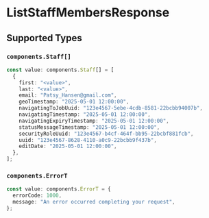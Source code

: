 # ListStaffMembersResponse


## Supported Types

### `components.Staff[]`

```typescript
const value: components.Staff[] = [
  {
    first: "<value>",
    last: "<value>",
    email: "Patsy_Hansen@gmail.com",
    geoTimestamp: "2025-05-01 12:00:00",
    navigatingToJobUuid: "123e4567-5ebe-4cdb-8581-22bcbb94007b",
    navigatingTimestamp: "2025-05-01 12:00:00",
    navigatingExpiryTimestamp: "2025-05-01 12:00:00",
    statusMessageTimestamp: "2025-05-01 12:00:00",
    securityRoleUuid: "123e4567-b4cf-464f-bb95-22bcbf881fcb",
    uuid: "123e4567-8628-4110-a0c9-22bcbb9f437b",
    editDate: "2025-05-01 12:00:00",
  },
];
```

### `components.ErrorT`

```typescript
const value: components.ErrorT = {
  errorCode: 1000,
  message: "An error occurred completing your request",
};
```

